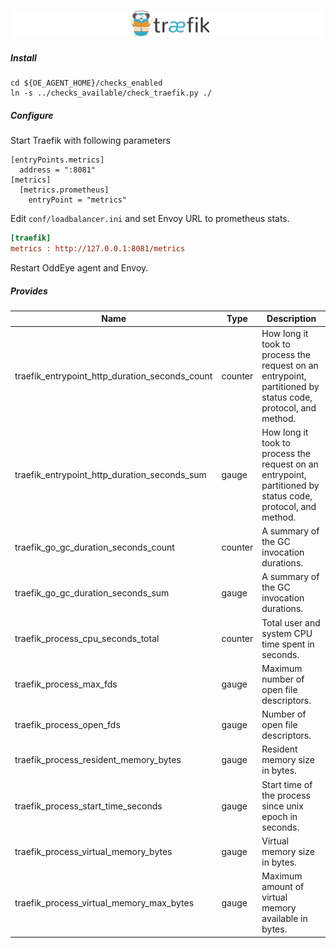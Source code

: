 ![Traefik](../../images/traefik.png)

##### **Install** 

```commandline
cd ${OE_AGENT_HOME}/checks_enabled
ln -s ../checks_available/check_traefik.py ./
```

##### **Configure**

Start Traefik with following parameters 

```
[entryPoints.metrics]
  address = ":8081"
[metrics]
  [metrics.prometheus]
    entryPoint = "metrics"
```

Edit ```conf/loadbalancer.ini``` and set Envoy URL to prometheus stats. 

```ini
[traefik]
metrics : http://127.0.0.1:8081/metrics
```  

Restart OddEye agent and Envoy. 

##### **Provides**

| Name  | Type | Description |
| ------------- | ------------- |------------- |
|traefik_entrypoint_http_duration_seconds_count|counter|How long it took to process the request on an entrypoint, partitioned by status code, protocol, and method.|
|traefik_entrypoint_http_duration_seconds_sum|gauge|How long it took to process the request on an entrypoint, partitioned by status code, protocol, and method.|
|traefik_go_gc_duration_seconds_count|counter|A summary of the GC invocation durations.|
|traefik_go_gc_duration_seconds_sum|gauge|A summary of the GC invocation durations.|
|traefik_process_cpu_seconds_total|counter|Total user and system CPU time spent in seconds.|
|traefik_process_max_fds|gauge|Maximum number of open file descriptors.|
|traefik_process_open_fds|gauge|Number of open file descriptors.|
|traefik_process_resident_memory_bytes|gauge|Resident memory size in bytes.|
|traefik_process_start_time_seconds|gauge|Start time of the process since unix epoch in seconds.|
|traefik_process_virtual_memory_bytes|gauge|Virtual memory size in bytes.|
|traefik_process_virtual_memory_max_bytes|gauge|Maximum amount of virtual memory available in bytes.|
